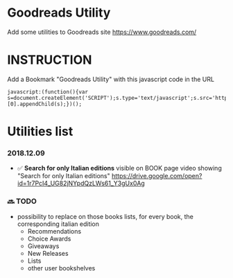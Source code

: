 # Goodreads Utility
Add some utilities to Goodreads site https://www.goodreads.com/

# INSTRUCTION
Add a Bookmark "Goodreads Utility" with this javascript code in the URL
```
javascript:(function(){var s=document.createElement('SCRIPT');s.type='text/javascript';s.src='https://asamorini.github.io/goodreads.utility/dist/goodreads.utility.min.js';document.getElementsByTagName('head')[0].appendChild(s);})();
```
# Utilities list
### 2018.12.09
* :white_check_mark: **Search for only Italian editions**
   visible on BOOK page
   video showing "Search for only Italian editions" https://drive.google.com/open?id=1r7PcI4_UG82jNYpdQzLWs61_Y3gUx0Ag

### :soon: TODO
* possibility to replace on those books lists, for every book, the corresponding italian edition
   * Recommendations
   * Choice Awards
   * Giveaways
   * New Releases
   * Lists
   * other user bookshelves
